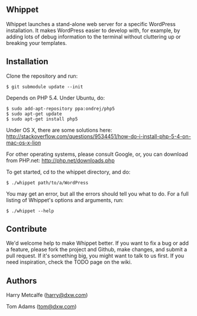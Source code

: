 Whippet
-------

Whippet launches a stand-alone web server for a specific WordPress installation.
It makes WordPress easier to develop with, for example, by adding lots of debug 
information to the terminal without cluttering up or breaking your templates.


Installation
------------

Clone the repository and run:

    $ git submodule update --init

Depends on PHP 5.4. Under Ubuntu, do:

    $ sudo add-apt-repository ppa:ondrej/php5
    $ sudo apt-get update
    $ sudo apt-get install php5

Under OS X, there are some solutions here: http://stackoverflow.com/questions/9534451/how-do-i-install-php-5-4-on-mac-os-x-lion

For other operating systems, please consult Google, or, you can download from PHP.net: http://php.net/downloads.php

To get started, cd to the whippet directory, and do:

    $ ./whippet path/to/a/WordPress

You may get an error, but all the errors should tell you what to do. For a full
listing of Whippet's options and arguments, run:

    $ ./whippet --help


Contribute
----------

We'd welcome help to make Whippet better. If you want to fix a bug or add a feature, 
please fork the project and Github, make changes, and submit a pull request. If it's 
something big, you might want to talk to us first. If you need inspiration, check the
TODO page on the wiki.

Authors
-------

Harry Metcalfe (harry@dxw.com)

Tom Adams (tom@dxw.com)
